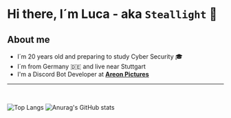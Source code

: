 # **Hi there, I´m Luca - aka `Steallight` 👋**

## **About me** 
- I´m 20 years old and preparing to study Cyber Security  🎓
- I´m from Germany 🇩🇪 and live near Stuttgart
- I'm a Discord Bot Developer at **[Areon Pictures]**

---

<br>

![Top Langs](https://github-readme-stats.vercel.app/api/top-langs/?username=Steallight&hide_progress=true&theme=transparent)
![Anurag's GitHub stats](https://github-readme-stats.vercel.app/api?username=Steallight&show_icons=true&theme=transparent)


[Areon Pictures]:https://www.areonpictures.com/
